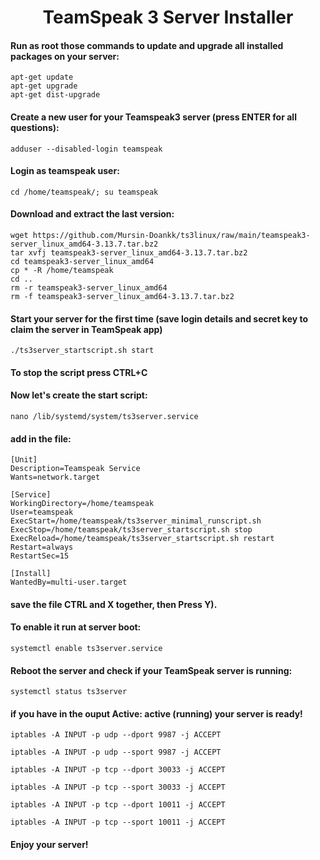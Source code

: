 <h1 align='center'>TeamSpeak 3 Server Installer</h1>

#### Run as root those commands to update and upgrade all installed packages on your server:
```
apt-get update
apt-get upgrade
apt-get dist-upgrade
```
#### Create a new user for your Teamspeak3 server (press ENTER for all questions):
```
adduser --disabled-login teamspeak
```
#### Login as teamspeak user:
```
cd /home/teamspeak/; su teamspeak
```
#### Download and extract the last version:
```
wget https://github.com/Mursin-Doankk/ts3linux/raw/main/teamspeak3-server_linux_amd64-3.13.7.tar.bz2
tar xvfj teamspeak3-server_linux_amd64-3.13.7.tar.bz2
cd teamspeak3-server_linux_amd64
cp * -R /home/teamspeak
cd ..
rm -r teamspeak3-server_linux_amd64
rm -f teamspeak3-server_linux_amd64-3.13.7.tar.bz2
```
#### Start your server for the first time (save login details and secret key to claim the server in TeamSpeak app)
```
./ts3server_startscript.sh start
```
#### To stop the script press CTRL+C

#### Now let's create the start script:
```
nano /lib/systemd/system/ts3server.service
```
#### add in the file:
```
[Unit]
Description=Teamspeak Service
Wants=network.target

[Service]
WorkingDirectory=/home/teamspeak
User=teamspeak
ExecStart=/home/teamspeak/ts3server_minimal_runscript.sh
ExecStop=/home/teamspeak/ts3server_startscript.sh stop
ExecReload=/home/teamspeak/ts3server_startscript.sh restart
Restart=always
RestartSec=15

[Install]
WantedBy=multi-user.target
```
#### save the file  CTRL and X together, then Press Y).

#### To enable it run at server boot:
```
systemctl enable ts3server.service
```
#### Reboot the server and check if your TeamSpeak server is running:
```
systemctl status ts3server
```
#### if you have in the ouput Active: active (running) your server is ready!
```
iptables -A INPUT -p udp --dport 9987 -j ACCEPT

iptables -A INPUT -p udp --sport 9987 -j ACCEPT

iptables -A INPUT -p tcp --dport 30033 -j ACCEPT

iptables -A INPUT -p tcp --sport 30033 -j ACCEPT

iptables -A INPUT -p tcp --dport 10011 -j ACCEPT

iptables -A INPUT -p tcp --sport 10011 -j ACCEPT
```
#### Enjoy your server!
